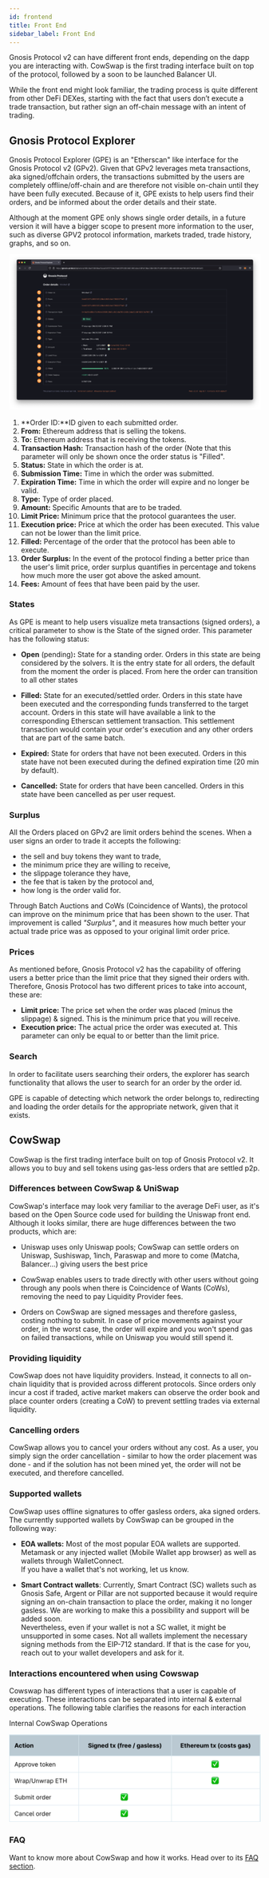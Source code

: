 ```yaml
---
id: frontend
title: Front End
sidebar_label: Front End
---
```


Gnosis Protocol v2 can have different front ends, depending on the dapp you are interacting with. CowSwap is the first trading interface built on top of the protocol, followed by a soon to be launched Balancer UI.

While the front end might look familiar, the trading process is quite different from other DeFi DEXes, starting with the fact that users don’t execute a trade transaction, but rather sign an off-chain message with an intent of trading.

## Gnosis Protocol Explorer 
Gnosis Protocol Explorer (GPE) is an "Etherscan" like interface for the Gnosis Protocol v2 (GPv2). Given that GPv2 leverages meta transactions, aka signed/offchain orders, the transactions submitted by the users are completely offline/off-chain and are therefore not visible on-chain until they have been fully executed. Because of it, GPE exists to help users find their orders, and be informed about the order details and their state.

Although at the moment GPE only shows single order details, in a future version it will have a bigger scope to present more information to the user, such as diverse GPV2 protocol information, markets traded, trade history, graphs, and so on.

<img src="assets/FrontEnd.png">

1.  **Order ID:**ID given to each submitted order.
2.  **From:** Ethereum address that is selling the tokens.
3.  **To:** Ethereum address that is receiving the tokens.
4. 	**Transaction Hash:** Transaction hash of the order (Note that this parameter will only be shown once the order status is "Filled".
5.  **Status:** State in which the order is at. 
6.  **Submission Time:** Time in which the order was submitted. 
7.  **Expiration Time:** Time in which the order will expire and no longer be valid.
8. 	**Type:** Type of order placed.
9.  **Amount:** Specific Amounts that are to be traded.
10. **Limit Price:** Minimum price that the protocol guarantees the user.
11. **Execution price:** Price at which the order has been executed. This value can not be lower than the limit price. 
12. **Filled:** Percentage of the order that the protocol has been able to execute. 
13. **Order Surplus:** In the event of the protocol finding a better price than the user's limit price, order surplus quantifies in percentage and tokens how much more the user got above the asked amount. 
14. **Fees:** Amount of fees that have been paid by the user.

### States
 

As GPE is meant to help users visualize meta transactions (signed orders), a critical parameter to show is the State of the signed order. This parameter has the following status:

-   **Open** (pending)**:** State for a standing order. Orders in this state are being considered by the solvers. It is the entry state for all orders, the default from the moment the order is placed. From here the order can transition to all other states

-   **Filled:** State for an executed/settled order. Orders in this state have been executed and the corresponding funds transferred to the target account. Orders in this state will have available a link to the corresponding Etherscan settlement transaction. This settlement transaction would contain your order's execution and any other orders that are part of the same batch.

-   **Expired:** State for orders that have not been executed. Orders in this state have not been executed during the defined expiration time (20 min by default).

-   **Cancelled:** State for orders that have been cancelled. Orders in this state have been cancelled as per user request.

### Surplus


All the Orders placed on GPv2 are limit orders behind the scenes. When a user signs an order to trade it accepts the following: 

- the sell and buy tokens they want to trade, 
- the minimum price they are willing to receive, 
- the slippage tolerance they have, 
- the fee that is taken by the protocol and, 
- how long is the order valid for. 

Through Batch Auctions and CoWs (Coincidence of Wants), the protocol can improve on the minimum price that has been shown to the user. That improvement is called *"Surplus"*, and it measures how much better your actual trade price was as opposed to your original limit order price.

###  Prices

As mentioned before, Gnosis Protocol v2 has the capability of offering users a better price than the limit price that they signed their orders with. Therefore, Gnosis Protocol has two different prices to take into account, these are:

-   **Limit price:** The price set when the order was placed (minus the slippage) & signed. This is the minimum price that you will receive. 
-   **Execution price:** The actual price the order was executed at. This parameter can only be equal to or better than the limit price.

### Search
 
In order to facilitate users searching their orders, the explorer has search functionality that allows the user to search for an order by the order id.

GPE is capable of detecting which network the order belongs to, redirecting and loading the order details for the appropriate network, given that it exists.


## CowSwap
 
CowSwap is the first trading interface built on top of Gnosis Protocol v2. It allows you to buy and sell tokens using gas-less orders that are settled p2p.

###  Differences between CowSwap & UniSwap


CowSwap's interface may look very familiar to the average DeFi user, as it's based on the Open Source code used for building the Uniswap front end. Although it looks similar, there are huge differences between the two products, which are:

-   Uniswap uses only Uniswap pools; CowSwap can settle orders on Uniswap, Sushiswap, 1inch, Paraswap and more to come (Matcha, Balancer...) giving users the best price

-   CowSwap enables users to trade directly with other users without going through any pools when there is Coincidence of Wants (CoWs), removing the need to pay Liquidity Provider fees.

-   Orders on CowSwap are signed messages and therefore gasless, costing nothing to submit. In case of price movements against your order, in the worst case, the order will expire and you won't spend gas on failed transactions, while on Uniswap you would still spend it.

### Providing liquidity


CowSwap does not have liquidity providers. Instead, it connects to all on-chain liquidity that is provided across different protocols. Since orders only incur a cost if traded, active market makers can observe the order book and place counter orders (creating a CoW) to prevent settling trades via external liquidity.

### Cancelling orders
 

CowSwap allows you to cancel your orders without any cost. As a user, you simply sign the order cancellation - similar to how the order placement was done - and if the solution has not been mined yet, the order will not be executed, and therefore cancelled.

### Supported wallets


CowSwap uses offline signatures to offer gasless orders, aka signed orders. The currently supported wallets by CowSwap can be grouped in the following way:

-   **EOA wallets:** Most of the most popular EOA wallets are supported. Metamask or any injected wallet (Mobile Wallet app browser) as well as wallets through WalletConnect.\
    If you have a wallet that's not working, let us know.

-   **Smart Contract wallets**: Currently, Smart Contract (SC) wallets such as Gnosis Safe, Argent or Pillar are not supported because it would require signing an on-chain transaction to place the order, making it no longer gasless. We are working to make this a possibility and support will be added soon.\
    Nevertheless, even if your wallet is not a SC wallet, it might be unsupported in some cases. Not all wallets implement the necessary signing methods from the EIP-712 standard. If that is the case for you, reach out to your wallet developers and ask for it.

### Interactions encountered when using Cowswap


Cowswap has different types of interactions that a user is capable of executing. These interactions can be separated into internal & external operations. The following table clarifies the reasons for each interaction

Internal CowSwap Operations

<img src="assets/cowswap.png">

### FAQ

Want to know more about CowSwap and how it works. Head over to its [FAQ section](https://cowswap.exchange/#/faq).

